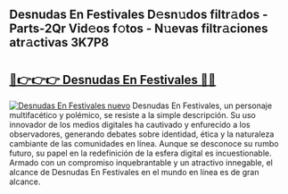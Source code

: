## Desnudas En Festivales D𝚎sn𝚞dos filtr𝚊dos - Parts-2Qr Vid𝚎os f𝚘tos - N𝚞evas filtr𝚊ciones atr𝚊ctivas 3K7P8

# <h2><a href="http://mb4p2lf.tromn.icu/?c=Desnudas+En+Festivales">🔗👉👉👉 Desnudas En Festivales 🔗🔗</a></h2>

[![Desnudas En Festivales nuevo](https://i.imgur.com/pEAQMta.gif)](http://mb4p2lf.tromn.icu/?c=Desnudas+En+Festivales)
Desnudas En Festivales, un personaje multifacético y polémico, se resiste a la simple descripción. Su uso innovador de los medios digitales ha cautivado y enfurecido a los observadores, generando debates sobre identidad, ética y la naturaleza cambiante de las comunidades en línea. Aunque se desconoce su rumbo futuro, su papel en la redefinición de la esfera digital es incuestionable. Armado con un compromiso inquebrantable y un atractivo innegable, el alcance de Desnudas En Festivales en el mundo en línea es de gran alcance.
